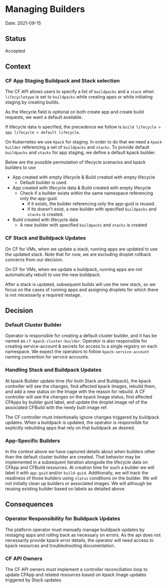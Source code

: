 # Managing Builders

Date: 2021-09-15

## Status

Accepted

## Context

### CF App Staging Buildpack and Stack selection
The CF API allows users to specify a list of `buildpacks` and a `stack` when `lifecycletype` is set to `buildpacks` while creating apps
or while initiating staging by creating builds.

As the lifecycle field is optional on both create app and create build requests, we want a default available.

If lifecycle data is specified, the precedence we follow is `build lifecycle > app lifecycle > default lifecycle`.

On Kubernetes we use `Kpack` for staging. In order to do that we need a `kpack builder` referencing a set of `buildpacks` and `stacks`. To provide default `buildpacks` and `stacks` for app staging, we define a default kpack builder.

Below are the possible permutation of lifecycle scenarios and kpack builders to use

- App created with empty lifecycle & Build created with empty lifecycle
    - Default builder is used
- App created with lifecycle data & Build created with empty lifecycle
  - Check if a builder exists within the same namespace referencing only the app-guid.
    - if it exists, the builder referencing only the app-guid is reused.
    - if its doesn't exist, a new builder with specified `buildpacks` and `stacks` is created.
- Build created with lifecycle data
    - A new builder with specified `buildpacks` and `stacks` is created

### CF Stack and Buildpack Updates
On CF for VMs, when we update a stack, running apps are updated to use the updated stack. Note that for now, we are excluding droplet rollback concerns from our decision.

On CF for VMs, when we update a buildpack, running apps are not automatically rebuilt to use the new buildpack.

After a stack is updated, subsequent builds will use the new stack, so we focus on the cases of running apps and assigning droplets for which there is not necessarily a required restage.

## Decision
### Default Cluster Builder
Operator is responsible for creating a default cluster builder, and it has be named as `cf-kpack-cluster-builder`.
Operator is also responsible for creating service-account & secrets for access to a single registry on each namespace.
We expect the operators to follow `kpack-service-account` naming convention for service accounts.

### Handling Stack and Buildpack Updates
At kpack Builder update time (for both Stack and Buildpack), the kpack controller will see the changes, find affected kpack Images, rebuild them, and add a new status on the Image with the reason for rebuild. A CF controller will see the changes on the kpack Image status, find affected CFApps by builder guid label, and update the droplet image ref of the associated CFBuild with the newly built image ref.

The CF controller must intentionally ignore changes triggered by buildpack updates. When a buildpack is updated, the operator is responsible for explicitly rebuilding apps that rely on that buildpack as desired.

### App-Specific Builders
In the context above we have captured details about when builders other than the default cluster builder are created. That behavior may be implemented in a subsequent iteration alongside the lifecycle data on CFApp and CFBuild resources.
At creation time for such a builder we will label it with `app-guid` and/or `build-guid`.
Additionally, we will track the readiness of those builders using `status` conditions on the builder.
We will not initially clean up builders or associated images.
We will although be reusing existing builder based on labels as detailed above.

## Consequences

### Operator Responsibility for Buildpack Updates
The platform operator must manually manage buildpack updates by restaging apps and rolling back as necessary on errors. As the api does not necessarily provide kpack error details, the operator will need access to kpack resources and troubleshooting documentation.

### CF API Owners
The CF API owners must implement a controller reconciliation loop to update CFApp and related resources based on kpack Image updates triggered by Stack updates.

